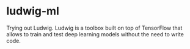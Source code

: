# ludwig-ml
Trying out Ludwig. Ludwig is a toolbox built on top of TensorFlow that allows to train and test deep learning models without the need to write code.
